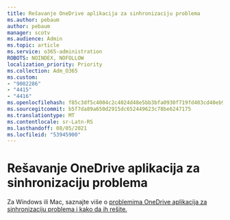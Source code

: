 ```yaml
---
title: Rešavanje OneDrive aplikacija za sinhronizaciju problema
ms.author: pebaum
author: pebaum
manager: scotv
ms.audience: Admin
ms.topic: article
ms.service: o365-administration
ROBOTS: NOINDEX, NOFOLLOW
localization_priority: Priority
ms.collection: Adm_O365
ms.custom:
- "9002286"
- "4415"
- "4416"
ms.openlocfilehash: f85c3df5c4004c2c4024d48e5bb3bfa0930f719fd403cd40eb9b09a13ca0d208
ms.sourcegitcommit: b5f7da89a650d2915dc652449623c78be6247175
ms.translationtype: MT
ms.contentlocale: sr-Latn-RS
ms.lasthandoff: 08/05/2021
ms.locfileid: "53945900"
---
```

# <a name="fix-onedrive-sync-issues"></a>Rešavanje OneDrive aplikacija za sinhronizaciju problema

Za Windows ili Mac, saznajte više o [problemima OneDrive aplikacija za sinhronizaciju problema i kako da ih rešite.](https://support.office.com/article/fix-onedrive-sync-problems-0899b115-05f7-45ec-95b2-e4cc8c4670b2)
